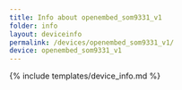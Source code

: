 ```yaml
---
title: Info about openembed_som9331_v1
folder: info
layout: deviceinfo
permalink: /devices/openembed_som9331_v1/
device: openembed_som9331_v1
---
```

{% include templates/device_info.md %}
